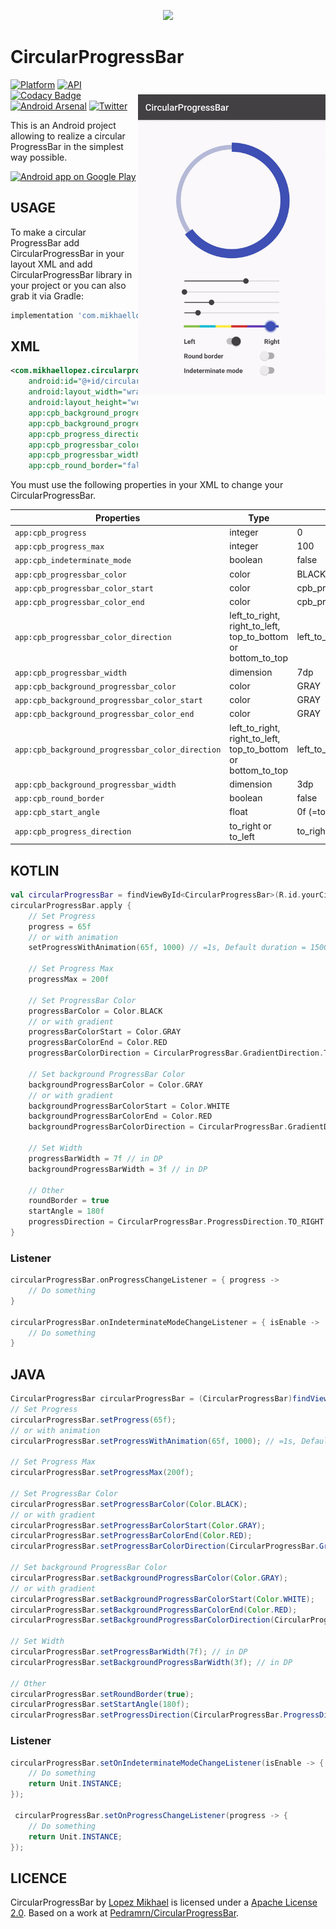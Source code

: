 <p align="center"><img src="http://i64.tinypic.com/2ak9sox.png"></p>

CircularProgressBar
=================

<img src="/preview/preview.gif" alt="sample" title="sample" width="300" height="480" align="right" vspace="24" />

[![Platform](https://img.shields.io/badge/platform-android-green.svg)](http://developer.android.com/index.html)
[![API](https://img.shields.io/badge/API-14%2B-brightgreen.svg?style=flat)](https://android-arsenal.com/api?level=14)
[![Codacy Badge](https://api.codacy.com/project/badge/Grade/1f1cf02d760848af8c6b63e7bb0a1db8)](https://app.codacy.com/app/lopspower/CircularProgressBar?utm_source=github.com&utm_medium=referral&utm_content=lopspower/CircularProgressBar&utm_campaign=Badge_Grade_Dashboard)
<br>
[![Android Arsenal](https://img.shields.io/badge/Android%20Arsenal-CircularProgressBar-lightgrey.svg?style=flat)](https://android-arsenal.com/details/1/2845)
[![Twitter](https://img.shields.io/badge/Twitter-@LopezMikhael-blue.svg?style=flat)](http://twitter.com/lopezmikhael)

This is an Android project allowing to realize a circular ProgressBar in the simplest way possible.

<a href="https://play.google.com/store/apps/details?id=com.mikhaellopez.lopspower">
  <img alt="Android app on Google Play" src="https://developer.android.com/images/brand/en_app_rgb_wo_45.png" />
</a>

USAGE
-----

To make a circular ProgressBar add CircularProgressBar in your layout XML and add CircularProgressBar library in your project or you can also grab it via Gradle:

```groovy
implementation 'com.mikhaellopez:circularprogressbar:3.0.0'
```

XML
-----

```xml
<com.mikhaellopez.circularprogressbar.CircularProgressBar
    android:id="@+id/circularProgressBar"
    android:layout_width="wrap_content"
    android:layout_height="wrap_content"
    app:cpb_background_progressbar_color="#b6bbd8"
    app:cpb_background_progressbar_width="5dp"
    app:cpb_progress_direction="to_right"
    app:cpb_progressbar_color="#3f51b5"
    app:cpb_progressbar_width="10dp"
    app:cpb_round_border="false" />
```

You must use the following properties in your XML to change your CircularProgressBar.

| Properties                                       | Type                                                         | Default               |
| ------------------------------------------------ | ------------------------------------------------------------ | --------------------- |
| `app:cpb_progress`                               | integer                                                      | 0                     |
| `app:cpb_progress_max`                           | integer                                                      | 100                   |
| `app:cpb_indeterminate_mode`                     | boolean                                                      | false                 |
| `app:cpb_progressbar_color`                      | color                                                        | BLACK                 |
| `app:cpb_progressbar_color_start`                | color                                                        | cpb_progressbar_color |
| `app:cpb_progressbar_color_end`                  | color                                                        | cpb_progressbar_color |
| `app:cpb_progressbar_color_direction`            | left_to_right, right_to_left, top_to_bottom or bottom_to_top | left_to_right         |
| `app:cpb_progressbar_width`                      | dimension                                                    | 7dp                   |
| `app:cpb_background_progressbar_color`           | color                                                        | GRAY                  |
| `app:cpb_background_progressbar_color_start`     | color                                                        | GRAY                  |
| `app:cpb_background_progressbar_color_end`       | color                                                        | GRAY                  |
| `app:cpb_background_progressbar_color_direction` | left_to_right, right_to_left, top_to_bottom or bottom_to_top | left_to_right         |
| `app:cpb_background_progressbar_width`           | dimension                                                    | 3dp                   |
| `app:cpb_round_border`                           | boolean                                                      | false                 |
| `app:cpb_start_angle`                            | float                                                        | 0f (=top)             |
| `app:cpb_progress_direction`                     | to_right or to_left                                          | to_right              |

KOTLIN
-----

```kotlin
val circularProgressBar = findViewById<CircularProgressBar>(R.id.yourCircularProgressbar)
circularProgressBar.apply {
    // Set Progress
    progress = 65f
    // or with animation
    setProgressWithAnimation(65f, 1000) // =1s, Default duration = 1500ms

    // Set Progress Max
    progressMax = 200f

    // Set ProgressBar Color
    progressBarColor = Color.BLACK
    // or with gradient
    progressBarColorStart = Color.GRAY
    progressBarColorEnd = Color.RED
    progressBarColorDirection = CircularProgressBar.GradientDirection.TOP_TO_BOTTOM

    // Set background ProgressBar Color
    backgroundProgressBarColor = Color.GRAY
    // or with gradient
    backgroundProgressBarColorStart = Color.WHITE
    backgroundProgressBarColorEnd = Color.RED
    backgroundProgressBarColorDirection = CircularProgressBar.GradientDirection.TOP_TO_BOTTOM

    // Set Width
    progressBarWidth = 7f // in DP
    backgroundProgressBarWidth = 3f // in DP

    // Other
    roundBorder = true
    startAngle = 180f
    progressDirection = CircularProgressBar.ProgressDirection.TO_RIGHT
}
```

### Listener

```kotlin
circularProgressBar.onProgressChangeListener = { progress ->
    // Do something
}

circularProgressBar.onIndeterminateModeChangeListener = { isEnable ->
    // Do something
}
```

JAVA
-----

```java
CircularProgressBar circularProgressBar = (CircularProgressBar)findViewById(R.id.yourCircularProgressbar);
// Set Progress
circularProgressBar.setProgress(65f);
// or with animation
circularProgressBar.setProgressWithAnimation(65f, 1000); // =1s, Default duration = 1500ms

// Set Progress Max
circularProgressBar.setProgressMax(200f);

// Set ProgressBar Color
circularProgressBar.setProgressBarColor(Color.BLACK);
// or with gradient
circularProgressBar.setProgressBarColorStart(Color.GRAY);
circularProgressBar.setProgressBarColorEnd(Color.RED);
circularProgressBar.setProgressBarColorDirection(CircularProgressBar.GradientDirection.TOP_TO_BOTTOM);

// Set background ProgressBar Color
circularProgressBar.setBackgroundProgressBarColor(Color.GRAY);
// or with gradient
circularProgressBar.setBackgroundProgressBarColorStart(Color.WHITE);
circularProgressBar.setBackgroundProgressBarColorEnd(Color.RED);
circularProgressBar.setBackgroundProgressBarColorDirection(CircularProgressBar.GradientDirection.TOP_TO_BOTTOM);

// Set Width
circularProgressBar.setProgressBarWidth(7f); // in DP
circularProgressBar.setBackgroundProgressBarWidth(3f); // in DP

// Other
circularProgressBar.setRoundBorder(true);
circularProgressBar.setStartAngle(180f);
circularProgressBar.setProgressDirection(CircularProgressBar.ProgressDirection.TO_RIGHT);
```

### Listener

```java
circularProgressBar.setOnIndeterminateModeChangeListener(isEnable -> {
    // Do something
    return Unit.INSTANCE;
});

 circularProgressBar.setOnProgressChangeListener(progress -> {
    // Do something
    return Unit.INSTANCE;
});
```

LICENCE
-----

CircularProgressBar by [Lopez Mikhael](http://mikhaellopez.com/) is licensed under a [Apache License 2.0](http://www.apache.org/licenses/LICENSE-2.0).
Based on a work at [Pedramrn/CircularProgressBar](https://github.com/Pedramrn/CircularProgressBar).
